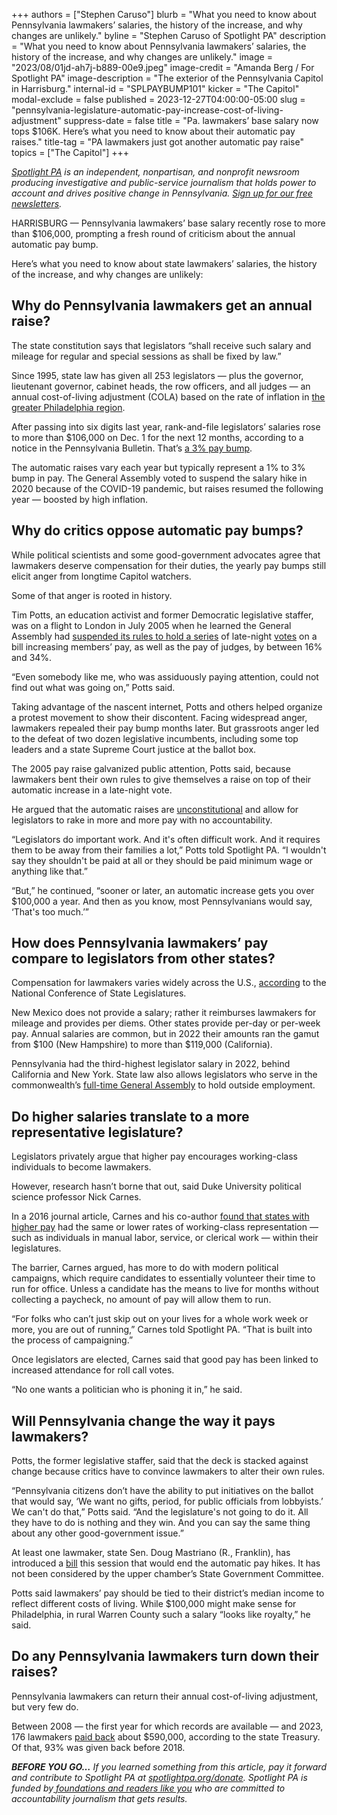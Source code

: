 +++
authors = ["Stephen Caruso"]
blurb = "What you need to know about Pennsylvania lawmakers’ salaries, the history of the increase, and why changes are unlikely."
byline = "Stephen Caruso of Spotlight PA"
description = "What you need to know about Pennsylvania lawmakers’ salaries, the history of the increase, and why changes are unlikely."
image = "2023/08/01jd-ah7j-b889-00e9.jpeg"
image-credit = "Amanda Berg / For Spotlight PA"
image-description = "The exterior of the Pennsylvania Capitol in Harrisburg."
internal-id = "SPLPAYBUMP101"
kicker = "The Capitol"
modal-exclude = false
published = 2023-12-27T04:00:00-05:00
slug = "pennsylvania-legislature-automatic-pay-increase-cost-of-living-adjustment"
suppress-date = false
title = "Pa. lawmakers’ base salary now tops $106K. Here’s what you need to know about their automatic pay raises."
title-tag = "PA lawmakers just got another automatic pay raise"
topics = ["The Capitol"]
+++

<a href="https://www.spotlightpa.org/"><em>Spotlight PA</em></a><em> is an independent, nonpartisan, and nonprofit newsroom producing investigative and public-service journalism that holds power to account and drives positive change in Pennsylvania. </em><a href="https://www.spotlightpa.org/newsletters"><em>Sign up for our free newsletters</em></a><em>.</em>

HARRISBURG — Pennsylvania lawmakers’ base salary recently rose to more than $106,000, prompting a fresh round of criticism about the annual automatic pay bump.

Here’s what you need to know about state lawmakers’ salaries, the history of the increase, and why changes are unlikely:

<script src="https://www.spotlightpa.org/embed.js" async></script><div data-spl-embed-version="1" data-spl-src="https://www.spotlightpa.org/embeds/newsletter/"></div>

## Why do Pennsylvania lawmakers get an annual raise?

The state constitution says that legislators “shall receive such salary and mileage for regular and special sessions as shall be fixed by law.”

Since 1995, state law has given all 253 legislators — plus the governor, lieutenant governor, cabinet heads, the row officers, and all judges — an annual cost-of-living adjustment (COLA) based on the rate of inflation in <a href="https://www.bls.gov/regions/mid-atlantic/news-release/consumerpriceindex_philadelphia.htm">the greater Philadelphia region</a>.

After passing into six digits last year, rank-and-file legislators’ salaries rose to more than $106,000 on Dec. 1 for the next 12 months, according to a notice in the Pennsylvania Bulletin. That’s <a href="https://www.pacodeandbulletin.gov/Display/pabull?file=/secure/pabulletin/data/vol53/53-47/1628.html">a 3% pay bump</a>.

The automatic raises vary each year but typically represent a 1% to 3% bump in pay. The General Assembly voted to suspend the salary hike in 2020 because of the COVID-19 pandemic, but raises resumed the following year — boosted by high inflation.

## Why do critics oppose automatic pay bumps?

While political scientists and some good-government advocates agree that lawmakers deserve compensation for their duties, the yearly pay bumps still elicit anger from longtime Capitol watchers.

Some of that anger is rooted in history.

Tim Potts, an education activist and former Democratic legislative staffer, was on a flight to London in July 2005 when he learned the General Assembly had <a href="https://www.inquirer.com/philly/blogs/harrisburg_politics/A_Capitol_anniversary_Remembering_the_2005_pay_raise.html">suspended its rules to hold a series</a> of late-night <a href="https://www.legis.state.pa.us/cfdocs/billinfo/bill_history.cfm?syear=2005&amp;sind=0&amp;body=H&amp;type=B&amp;bn=1521">votes</a> on a bill increasing members’ pay, as well as the pay of judges, by between 16% and 34%.

“Even somebody like me, who was assiduously paying attention, could not find out what was going on,” Potts said.

Taking advantage of the nascent internet, Potts and others helped organize a protest movement to show their discontent. Facing widespread anger, lawmakers repealed their pay bump months later. But grassroots anger led to the defeat of two dozen legislative incumbents, including some top leaders and a state Supreme Court justice at the ballot box.

The 2005 pay raise galvanized public attention, Potts said, because lawmakers bent their own rules to give themselves a raise on top of their automatic increase in a late-night vote.

He argued that the automatic raises are <a href="https://lancasteronline.com/news/politics/law-from-1995-allowing-cola-raises-unlikely-to-be-overruled/article_8b3e0ec6-1d64-11ed-ac36-ab74c836e019.html">unconstitutional</a> and allow for legislators to rake in more and more pay with no accountability.

“Legislators do important work. And it&#39;s often difficult work. And it requires them to be away from their families a lot,” Potts told Spotlight PA. “I wouldn&#39;t say they shouldn&#39;t be paid at all or they should be paid minimum wage or anything like that.”

“But,” he continued, “sooner or later, an automatic increase gets you over $100,000 a year. And then as you know, most Pennsylvanians would say, ‘That&#39;s too much.’”

## How does Pennsylvania lawmakers’ pay compare to legislators from other states?

Compensation for lawmakers varies widely across the U.S., <a href="https://web.archive.org/20230110030819/https://www.ncsl.org/about-state-legislatures/2022-legislator-compensation">according</a> to the National Conference of State Legislatures.

New Mexico does not provide a salary; rather it reimburses lawmakers for mileage and provides per diems. Other states provide per-day or per-week pay. Annual salaries are common, but in 2022 their amounts ran the gamut from $100 (New Hampshire) to more than $119,000 (California).

Pennsylvania had the third-highest legislator salary in 2022, behind California and New York. State law also allows legislators who serve in the commonwealth’s <a href="https://www.spotlightpa.org/news/2023/07/pennsylvania-budget-temple-pitt-funding-guns-house-full-time-legislature/">full-time General Assembly</a> to hold outside employment.

## Do higher salaries translate to a more representative legislature?

Legislators privately argue that higher pay encourages working-class individuals to become lawmakers.

However, research hasn’t borne that out, said Duke University political science professor Nick Carnes.

In a 2016 journal article, Carnes and his co-author <a href="https://www.jstor.org/stable/44154225">found that states with higher pay</a> had the same or lower rates of working-class representation — such as individuals in manual labor, service, or clerical work — within their legislatures.

The barrier, Carnes argued, has more to do with modern political campaigns, which require candidates to essentially volunteer their time to run for office. Unless a candidate has the means to live for months without collecting a paycheck, no amount of pay will allow them to run.

“For folks who can’t just skip out on your lives for a whole work week or more, you are out of running,” Carnes told Spotlight PA. “That is built into the process of campaigning.”

Once legislators are elected, Carnes said that good pay has been linked to increased attendance for roll call votes.

“No one wants a politician who is phoning it in,” he said.

## Will Pennsylvania change the way it pays lawmakers?

Potts, the former legislative staffer, said that the deck is stacked against change because critics have to convince lawmakers to alter their own rules.

“Pennsylvania citizens don’t have the ability to put initiatives on the ballot that would say, ‘We want no gifts, period, for public officials from lobbyists.’ We can&#39;t do that,” Potts said. “And the legislature&#39;s not going to do it. All they have to do is nothing and they win. And you can say the same thing about any other good-government issue.”

At least one lawmaker, state Sen. Doug Mastriano (R., Franklin), has introduced a <a href="https://www.legis.state.pa.us/cfdocs/billinfo/billinfo.cfm?syear=2023&amp;sind=0&amp;body=S&amp;type=B&amp;bn=0891">bill</a> this session that would end the automatic pay hikes. It has not been considered by the upper chamber’s State Government Committee.

Potts said lawmakers’ pay should be tied to their district’s median income to reflect different costs of living. While $100,000 might make sense for Philadelphia, in rural Warren County such a salary “looks like royalty,” he said.

<script src="https://www.spotlightpa.org/embed.js" async></script><div data-spl-embed-version="1" data-spl-src="https://www.spotlightpa.org/embeds/donate/"></div>

## Do any Pennsylvania lawmakers turn down their raises?

Pennsylvania lawmakers can return their annual cost-of-living adjustment, but very few do.

Between 2008 — the first year for which records are available — and 2023, 176 lawmakers <a href="https://www.spotlightpa.org/news/2022/08/inflation-pa-legislature-pay-raises/">paid back</a> about $590,000, according to the state Treasury. Of that, 93% was given back before 2018.

<strong><em>BEFORE YOU GO…</em></strong><em> If you learned something from this article, pay it forward and contribute to Spotlight PA at </em><a href="https://www.spotlightpa.org/donate"><em>spotlightpa.org/donate</em></a><em>. Spotlight PA is funded by</em><a href="https://www.spotlightpa.org/support"><em> foundations and readers like you</em></a><em> who are committed to accountability journalism that gets results.</em>
